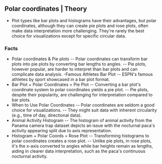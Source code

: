 
## Polar coordinates | Theory
- Plot types like bar plots and histograms have their advantages, but polar coordinates, although they can create pie plots and rose plots, often make data interpretation more challenging. They're rarely the best choice for visualizations except for specific circular data.

### Facts
- Polar coordinates & Pie plots
  -- Polar coordinates can transform bar plots into pie plots by converting bar lengths to angles.
  -- Pie plots, however popular, are harder to interpret than bar plots and can complicate data analysis.
-Famous Athletes Bar Plot
  -- ESPN's famous athletes by sport showcased in a bar plot format.
- Bar Plot + Polar Coordinates = Pie Plot
  -- Converting a bar plot's coordinate system to polar coordinates yields a pie plot.
  -- Pie plots, despite their popularity, are challenging for interpretation compared to bar plots.
- When to Use Polar Coordinates
  -- Polar coordinates are seldom a good choice for visualizations.
  -- They might suit data with inherent circularity (e.g., time of day, directional data).
- Animal Activity Histogram
  -- The histogram of animal activity from the Panama camera trap dataset depicts an issue with the nocturnal paca's activity appearing split due to axis representation.
- Histogram + Polar Coords = Rose Plot
  -- Transforming histograms to polar coordinates creates a rose plot.
  -- Unlike pie plots, in rose plots, it's the x-axis converted to angles while bar heights remain as lengths, aiding in clearer data interpretation, such as the paca's continuous nocturnal activity.
